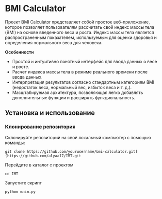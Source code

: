# BMI Calculator

Проект BMI Calculator представляет собой простое веб-приложение, которое позволяет пользователям рассчитать свой индекс массы тела (BMI) на основе введенного веса и роста. Индекс массы тела является распространенным показателем, используемым для оценки здоровья и определения нормального веса для человека.

__Особенности__

* Простой и интуитивно понятный интерфейс для ввода данных о весе и росте.
* Расчет индекса массы тела в режиме реального времени после ввода данных.
* Интерпретация результатов согласно стандартным категориям BMI (недостаток веса, нормальный вес, избыток веса и т. д.).
* Масштабируемая архитектура, позволяющая легко добавлять дополнительные функции и расширять функциональность.
  
## Установка и использование

### Клонирование репозитория
Склонируйте репозиторий на свой локальный компьютер с помощью команды:

```git clone https://github.com/yourusername/bmi-calculator.git](https://github.com/alyaa17/IMT.git```

Перейдите в каталог с проектом

```cd IMT```

Запустите скрипт

```python main.py```
